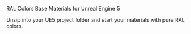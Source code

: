 RAL Colors Base Materials for Unreal Engine 5

Unzip into your UE5 project folder and start your materials with pure RAL colors.
